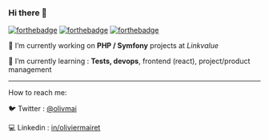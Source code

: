 ### Hi there 👋

[![forthebadge](https://forthebadge.com/images/badges/uses-badges.svg)](https://forthebadge.com)
[![forthebadge](https://forthebadge.com/images/badges/built-with-love.svg)](https://forthebadge.com)
[![forthebadge](https://forthebadge.com/images/badges/for-you.svg)](https://forthebadge.com)


🔭 I’m currently working on **PHP / Symfony** projects at *Linkvalue*

🌱 I’m currently learning : **Tests, devops**, frontend (react), project/product management

---------------------

How to reach me:

  :bird: Twitter : [@olivmai](https://twitter.com/olivmai)

  :computer: Linkedin : [in/oliviermairet](https://www.linkedin.com/in/oliviermairet/)
